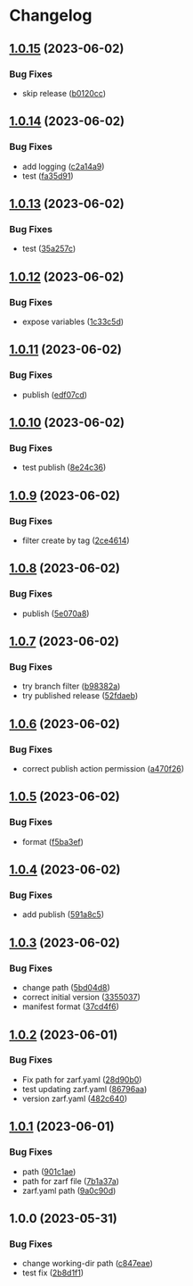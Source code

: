 # Changelog

## [1.0.15](https://github.com/defenseunicorns/uds-common-workflows/compare/v1.0.14...v1.0.15) (2023-06-02)


### Bug Fixes

* skip release ([b0120cc](https://github.com/defenseunicorns/uds-common-workflows/commit/b0120cc1e763445f3e1f3826d1847fc9fba84c28))

## [1.0.14](https://github.com/defenseunicorns/uds-common-workflows/compare/v1.0.13...v1.0.14) (2023-06-02)


### Bug Fixes

* add logging ([c2a14a9](https://github.com/defenseunicorns/uds-common-workflows/commit/c2a14a9fc962706916596d49e59236f1f9a3bbbd))
* test ([fa35d91](https://github.com/defenseunicorns/uds-common-workflows/commit/fa35d91520bb1cb215cf3367734e1a65461321de))

## [1.0.13](https://github.com/defenseunicorns/uds-common-workflows/compare/v1.0.12...v1.0.13) (2023-06-02)


### Bug Fixes

* test ([35a257c](https://github.com/defenseunicorns/uds-common-workflows/commit/35a257cdc372ab9b40728d1c8b8618eea581c0a9))

## [1.0.12](https://github.com/defenseunicorns/uds-common-workflows/compare/v1.0.11...v1.0.12) (2023-06-02)


### Bug Fixes

* expose variables ([1c33c5d](https://github.com/defenseunicorns/uds-common-workflows/commit/1c33c5d80b0d5727ce02116096ae138648831da7))

## [1.0.11](https://github.com/defenseunicorns/uds-common-workflows/compare/v1.0.10...v1.0.11) (2023-06-02)


### Bug Fixes

* publish ([edf07cd](https://github.com/defenseunicorns/uds-common-workflows/commit/edf07cdfd40f50d8b61216f1e69fc5034c52bbb5))

## [1.0.10](https://github.com/defenseunicorns/uds-common-workflows/compare/v1.0.9...v1.0.10) (2023-06-02)


### Bug Fixes

* test publish ([8e24c36](https://github.com/defenseunicorns/uds-common-workflows/commit/8e24c36c17e60d0adcb496487941615b5f732b14))

## [1.0.9](https://github.com/defenseunicorns/uds-common-workflows/compare/v1.0.8...v1.0.9) (2023-06-02)


### Bug Fixes

* filter create by tag ([2ce4614](https://github.com/defenseunicorns/uds-common-workflows/commit/2ce4614a2221be7e831e84794e89cd600162c05e))

## [1.0.8](https://github.com/defenseunicorns/uds-common-workflows/compare/v1.0.7...v1.0.8) (2023-06-02)


### Bug Fixes

* publish ([5e070a8](https://github.com/defenseunicorns/uds-common-workflows/commit/5e070a8e528c304f70b939a3d49f446bb2cf6f8a))

## [1.0.7](https://github.com/defenseunicorns/uds-common-workflows/compare/v1.0.6...v1.0.7) (2023-06-02)


### Bug Fixes

* try branch filter ([b98382a](https://github.com/defenseunicorns/uds-common-workflows/commit/b98382abee01f6247898688e351c97916d51b7d9))
* try published release ([52fdaeb](https://github.com/defenseunicorns/uds-common-workflows/commit/52fdaebfa25fae993732c6b33259e0df3e2cee4a))

## [1.0.6](https://github.com/defenseunicorns/uds-common-workflows/compare/v1.0.5...v1.0.6) (2023-06-02)


### Bug Fixes

* correct publish action permission ([a470f26](https://github.com/defenseunicorns/uds-common-workflows/commit/a470f26bc5131fede4bcd8dba38a4d570d520000))

## [1.0.5](https://github.com/defenseunicorns/uds-common-workflows/compare/v1.0.4...v1.0.5) (2023-06-02)


### Bug Fixes

* format ([f5ba3ef](https://github.com/defenseunicorns/uds-common-workflows/commit/f5ba3ef0abbf6e8e10aac00e220b420359c81db0))

## [1.0.4](https://github.com/defenseunicorns/uds-common-workflows/compare/v1.0.3...v1.0.4) (2023-06-02)


### Bug Fixes

* add publish ([591a8c5](https://github.com/defenseunicorns/uds-common-workflows/commit/591a8c57f9adc3b825b6b597899ca6d34b5bd3d1))

## [1.0.3](https://github.com/defenseunicorns/uds-common-workflows/compare/v1.0.2...v1.0.3) (2023-06-02)


### Bug Fixes

* change path ([5bd04d8](https://github.com/defenseunicorns/uds-common-workflows/commit/5bd04d89741cfe2d146cc7726cc813d9f1098a39))
* correct initial version ([3355037](https://github.com/defenseunicorns/uds-common-workflows/commit/335503706156df778b8cd9efad1b1803e01b3e15))
* manifest format ([37cd4f6](https://github.com/defenseunicorns/uds-common-workflows/commit/37cd4f65e4bf67740489166f57cc4143fa67736a))

## [1.0.2](https://github.com/defenseunicorns/uds-common-workflows/compare/v1.0.1...v1.0.2) (2023-06-01)


### Bug Fixes

* Fix path for zarf.yaml ([28d90b0](https://github.com/defenseunicorns/uds-common-workflows/commit/28d90b054a932fac9cf821ff5f1c91cabf0feebd))
* test updating zarf.yaml ([86796aa](https://github.com/defenseunicorns/uds-common-workflows/commit/86796aaa8cb17cd925ab3087b9e4e23cb22d7101))
* version zarf.yaml ([482c640](https://github.com/defenseunicorns/uds-common-workflows/commit/482c640e33d84aa1f2064fec16a9dc5863be0c03))

## [1.0.1](https://github.com/defenseunicorns/uds-common-workflows/compare/v1.0.0...v1.0.1) (2023-06-01)


### Bug Fixes

* path ([901c1ae](https://github.com/defenseunicorns/uds-common-workflows/commit/901c1ae61d44d31d3facec49249859d36a6830ba))
* path for zarf file ([7b1a37a](https://github.com/defenseunicorns/uds-common-workflows/commit/7b1a37aa2d99216ec5a9de16cec7ddd62896779e))
* zarf.yaml path ([9a0c90d](https://github.com/defenseunicorns/uds-common-workflows/commit/9a0c90daa553a176aec2e523a1a214562381b7a2))

## 1.0.0 (2023-05-31)


### Bug Fixes

* change working-dir path ([c847eae](https://github.com/defenseunicorns/uds-common-workflows/commit/c847eae92269aac7dfa8f8551dccc5fee1dcc6bf))
* test fix ([2b8d1f1](https://github.com/defenseunicorns/uds-common-workflows/commit/2b8d1f1cf376b40e8ecf46f15c4489677f19d309))
